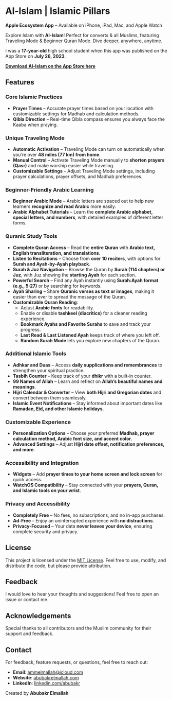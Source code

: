 # Al-Islam | Islamic Pillars

**Apple Ecosystem App** – Available on iPhone, iPad, Mac, and Apple Watch

Explore Islam with **Al-Islam**! Perfect for converts & all Muslims, featuring Traveling Mode & Beginner Quran Mode. Dive deeper, anywhere, anytime.

I was a **17-year-old** high school student when this app was published on the App Store on **July 26, 2023**.

[**Download Al-Islam on the App Store here**](https://apps.apple.com/us/app/al-islam-islamic-pillars/id6449729655?platform=iphone)

## Features  

### Core Islamic Practices  

- **Prayer Times** – Accurate prayer times based on your location with customizable settings for Madhab and calculation methods.  
- **Qibla Direction** – Real-time Qibla compass ensures you always face the Kaaba when praying.  

### Unique Traveling Mode  

- **Automatic Activation** – Traveling Mode can turn on automatically when you’re over **48 miles (77 km) from home**.  
- **Manual Control** – Activate Traveling Mode manually to **shorten prayers (Qasr)** and make worship easier while traveling.  
- **Customizable Settings** – Adjust Traveling Mode settings, including prayer calculations, prayer offsets, and Madhab preferences.  

### Beginner-Friendly Arabic Learning  

- **Beginner Arabic Mode** – Arabic letters are spaced out to help new learners **recognize and read Arabic** more easily.  
- **Arabic Alphabet Tutorials** – Learn the **complete Arabic alphabet, special letters, and numbers**, with detailed examples of different letter forms.  

### Quranic Study Tools  

- **Complete Quran Access** – Read the **entire Quran** with **Arabic text, English transliteration, and translations**.  
- **Listen to Recitations** – Choose from **over 10 reciters**, with options for **Surah and Ayah-by-Ayah playback**.  
- **Surah & Juz Navigation** – Browse the Quran by **Surah (114 chapters) or Juz**, with Juz showing the **starting Ayah** for each section.  
- **Powerful Search** – Find any Ayah instantly using **Surah:Ayah format (e.g., 5:27)** or by searching for keywords.  
- **Ayah Sharing** – Share **Quranic verses as text or images**, making it easier than ever to spread the message of the Quran.  
- **Customizable Quran Reading**:  
  - Adjust **Arabic fonts** for readability.  
  - Enable or disable **tashkeel (diacritics)** for a cleaner reading experience.  
  - **Bookmark Ayahs and Favorite Surahs** to save and track your progress.  
  - **Last Read & Last Listened Ayah** keeps track of where you left off.  
  - **Random Surah Mode** lets you explore new chapters of the Quran.  

### Additional Islamic Tools  

- **Adhkar and Duas** – Access **daily supplications and remembrances** to strengthen your spiritual practice.  
- **Tasbih Counter** – Keep track of your **dhikr** with a built-in counter.  
- **99 Names of Allah** – Learn and reflect on **Allah’s beautiful names and meanings**.  
- **Hijri Calendar & Converter** – View **both Hijri and Gregorian dates** and convert between them seamlessly.  
- **Islamic Event Notifications** – Stay informed about important dates like **Ramadan, Eid, and other Islamic holidays**.  

### Customizable Experience  

- **Personalization Options** – Choose your preferred **Madhab, prayer calculation method, Arabic font size, and accent color**.  
- **Advanced Settings** – Adjust **Hijri date offset, notification preferences, and more**.  

### Accessibility and Integration  

- **Widgets** – Add **prayer times to your home screen and lock screen** for quick access.  
- **WatchOS Compatibility** – Stay connected with your **prayers, Quran, and Islamic tools on your wrist**.  

### Privacy and Accessibility  

- **Completely Free** – No fees, no subscriptions, and no in-app purchases.  
- **Ad-Free** – Enjoy an uninterrupted experience with **no distractions**.  
- **Privacy-Focused** – Your data **never leaves your device**, ensuring complete security and privacy.  

## License

This project is licensed under the [MIT License](LICENSE). Feel free to use, modify, and distribute the code, but please provide attribution.

## Feedback

I would love to hear your thoughts and suggestions! Feel free to open an issue or contact me.

## Acknowledgements

Special thanks to all contributors and the Muslim community for their support and feedback.

## Contact

For feedback, feature requests, or questions, feel free to reach out:
- **Email**: ammelmallah@icloud.com
- **Website**: [abubakrelmallah.com](https://abubakrelmallah.wordpress.com/)
- **LinkedIn**: [linkedin.com/abubakr](https://www.linkedin.com/in/abubakr-elmallah-416a0b273/)

Created by **Abubakr Elmallah**
